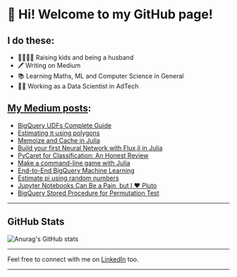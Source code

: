# 👋 Hi! Welcome to my GitHub page!

## I do these:
- 👨‍👩‍👧‍👦  Raising kids and being a husband
- 🖊️  Writing on Medium
- 📚  Learning Maths, ML and Computer Science in General
- 🧑‍🔬  Working as a Data Scientist in AdTech


## [My Medium posts](https://niczky12.medium.com/):
<!-- BLOG-POST-LIST:START -->
- [BigQuery UDFs Complete Guide](https://towardsdatascience.com/bigquery-udfs-complete-guide-181cbdaea55b?source=rss-29f55325f60b------2)
- [Estimating π using polygons](https://towardsdatascience.com/estimating-%CF%80-using-polygons-d1a53a53f408?source=rss-29f55325f60b------2)
- [Memoize and Cache in Julia](https://towardsdatascience.com/memoize-and-cache-in-julia-48aa98f6549?source=rss-29f55325f60b------2)
- [Build your first Neural Network with Flux.jl in Julia](https://towardsdatascience.com/build-your-first-neural-network-with-flux-jl-in-julia-10ebdfcf2fa3?source=rss-29f55325f60b------2)
- [PyCaret for Classification: An Honest Review](https://towardsdatascience.com/pycaret-review-65cbe2f663bb?source=rss-29f55325f60b------2)
- [Make a command-line game with Julia](https://blog.devgenius.io/make-a-command-line-game-with-julia-a408057adcfe?source=rss-29f55325f60b------2)
- [End-to-End BigQuery Machine Learning](https://towardsdatascience.com/end-to-end-bigquery-machine-learning-e7e6e2e83b34?source=rss-29f55325f60b------2)
- [Estimate pi using random numbers](https://towardsdatascience.com/estimate-pi-using-random-numbers-8b13a7e8c791?source=rss-29f55325f60b------2)
- [Jupyter Notebooks Can Be a Pain, but I ❤️ Pluto](https://towardsdatascience.com/jupyter-notebooks-can-be-a-pain-but-i-%EF%B8%8F-pluto-f47913c5c16d?source=rss-29f55325f60b------2)
- [BigQuery Stored Procedure for Permutation Test](https://towardsdatascience.com/bigquery-stored-procedure-for-permutation-test-35597d6379e4?source=rss-29f55325f60b------2)
<!-- BLOG-POST-LIST:END -->

---
## GitHub Stats

![Anurag's GitHub stats](https://github-readme-stats.vercel.app/api?username=niczky12&show_icons=true)

---

Feel free to connect with me on [LinkedIn](https://www.linkedin.com/in/bencekomarniczky/)  too.

---